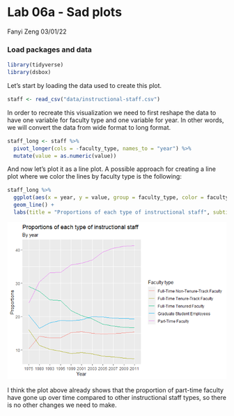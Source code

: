 Lab 06a - Sad plots
================
Fanyi Zeng
03/01/22

### Load packages and data

``` r
library(tidyverse) 
library(dsbox) 
```

Let’s start by loading the data used to create this plot.

``` r
staff <- read_csv("data/instructional-staff.csv")
```

In order to recreate this visualization we need to first reshape the
data to have one variable for faculty type and one variable for year. In
other words, we will convert the data from wide format to long format.

``` r
staff_long <- staff %>%
  pivot_longer(cols = -faculty_type, names_to = "year") %>%
  mutate(value = as.numeric(value))
```

And now let’s plot it as a line plot. A possible approach for creating a
line plot where we color the lines by faculty type is the following:

``` r
staff_long %>%
  ggplot(aes(x = year, y = value, group = faculty_type, color = faculty_type)) +
  geom_line() +
  labs(title = "Proportions of each type of instructional staff", subtitle = "By year", x = "Year", y = "Proportions", color = "Faculty type")
```

![](lab-06_files/figure-gfm/plot-1.png)<!-- -->

I think the plot above already shows that the proportion of part-time
faculty have gone up over time compared to other instructional staff
types, so there is no other changes we need to make.
